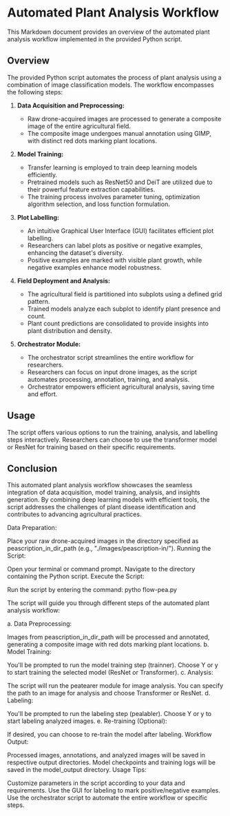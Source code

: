 # Automated Plant Analysis Workflow

This Markdown document provides an overview of the automated plant analysis workflow implemented in the provided Python script.

## Overview

The provided Python script automates the process of plant analysis using a combination of image classification models. The workflow encompasses the following steps:

1. **Data Acquisition and Preprocessing:**
    - Raw drone-acquired images are processed to generate a composite image of the entire agricultural field.
    - The composite image undergoes manual annotation using GIMP, with distinct red dots marking plant locations.

2. **Model Training:**
    - Transfer learning is employed to train deep learning models efficiently.
    - Pretrained models such as ResNet50 and DeiT are utilized due to their powerful feature extraction capabilities.
    - The training process involves parameter tuning, optimization algorithm selection, and loss function formulation.

3. **Plot Labelling:**
    - An intuitive Graphical User Interface (GUI) facilitates efficient plot labelling.
    - Researchers can label plots as positive or negative examples, enhancing the dataset's diversity.
    - Positive examples are marked with visible plant growth, while negative examples enhance model robustness.

4. **Field Deployment and Analysis:**
    - The agricultural field is partitioned into subplots using a defined grid pattern.
    - Trained models analyze each subplot to identify plant presence and count.
    - Plant count predictions are consolidated to provide insights into plant distribution and density.

5. **Orchestrator Module:**
    - The orchestrator script streamlines the entire workflow for researchers.
    - Researchers can focus on input drone images, as the script automates processing, annotation, training, and analysis.
    - Orchestrator empowers efficient agricultural analysis, saving time and effort.

## Usage

The script offers various options to run the training, analysis, and labelling steps interactively. Researchers can choose to use the transformer model or ResNet for training based on their specific requirements.

## Conclusion

This automated plant analysis workflow showcases the seamless integration of data acquisition, model training, analysis, and insights generation. By combining deep learning models with efficient tools, the script addresses the challenges of plant disease identification and contributes to advancing agricultural practices.


Data Preparation:

Place your raw drone-acquired images in the directory specified as peascription_in_dir_path (e.g., "./images/peascription-in/").
Running the Script:

Open your terminal or command prompt.
Navigate to the directory containing the Python script.
Execute the Script:

Run the script by entering the command: pytho flow-pea.py 

The script will guide you through different steps of the automated plant analysis workflow:

a. Data Preprocessing:

Images from peascription_in_dir_path will be processed and annotated, generating a composite image with red dots marking plant locations.
b. Model Training:

You'll be prompted to run the model training step (trainner).
Choose Y or y to start training the selected model (ResNet or Transformer).
c. Analysis:

The script will run the peatearer module for image analysis.
You can specify the path to an image for analysis and choose Transformer or ResNet.
d. Labeling:

You'll be prompted to run the labeling step (pealabler).
Choose Y or y to start labeling analyzed images.
e. Re-training (Optional):

If desired, you can choose to re-train the model after labeling.
Workflow Output:

Processed images, annotations, and analyzed images will be saved in respective output directories.
Model checkpoints and training logs will be saved in the model_output directory.
Usage Tips:

Customize parameters in the script according to your data and requirements.
Use the GUI for labeling to mark positive/negative examples.
Use the orchestrator script to automate the entire workflow or specific steps.
